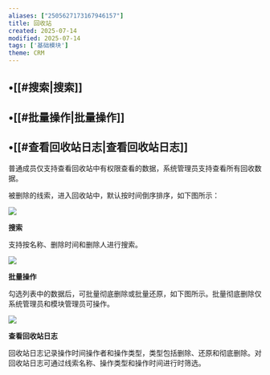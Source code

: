 ```yaml
---
aliases: ["2505627173167946157"]
title: 回收站
created: 2025-07-14
modified: 2025-07-14
tags: ['基础模块']
theme: CRM
---
```


## •[[#搜索|搜索]]

## •[[#批量操作|批量操作]]

## •[[#查看回收站日志|查看回收站日志]]

普通成员仅支持查看回收站中有权限查看的数据，系统管理员支持查看所有回收数据。

被删除的线索，进入回收站中，默认按时间倒序排序，如下图所示：

![](https://myhelpdoc.oss-cn-heyuan.aliyuncs.com/mdimages/aa360f33086f62140cca54c6280f53ab.jpg)

**搜索**

支持按名称、删除时间和删除人进行搜索。

![](https://myhelpdoc.oss-cn-heyuan.aliyuncs.com/mdimages/8c9ed5801864529b34a0dcd9e35ecc47.jpg)

**批量操作**

勾选列表中的数据后，可批量彻底删除或批量还原，如下图所示。批量彻底删除仅系统管理员和模块管理员可操作。

![](https://myhelpdoc.oss-cn-heyuan.aliyuncs.com/mdimages/b02c4e36896da4a2d8f5b71d8e0de81d.jpg)

**查看回收站日志**

回收站日志记录操作时间操作者和操作类型，类型包括删除、还原和彻底删除。对回收站日志可通过线索名称、操作类型和操作时间进行时筛选。

